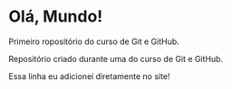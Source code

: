 # Olá, Mundo!
 Primeiro ropositório do curso de Git e GitHub.

Repositório criado durante uma do curso de Git e GitHub.

Essa linha eu adicionei diretamente no site!
